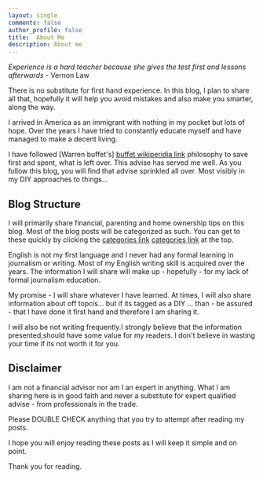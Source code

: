 ```yaml
---
layout: single
comments: false
author_profile: false
title:  About Me
description: About me
---
```


<!-- google ad
<script async src="//pagead2.googlesyndication.com/pagead/js/adsbygoogle.js"></script>
<div align="center" style="margin: 1em 0;">
<ins class="adsbygoogle"
     style="display:block"
     data-ad-client="ca-pub-8249317511242119"
     data-ad-slot="2750352620"
     data-ad-format="auto"></ins>
</div>
<script>
(adsbygoogle = window.adsbygoogle || []).push({});
</script>
-->
_Experience is a hard teacher because she gives the test first and lessons afterwards_  - Vernon Law

There is no substitute for first hand experience. In this blog, I plan to share all that, hopefully it  will help you avoid mistakes and also make you smarter, along the way.  

I arrived in America as an immigrant with nothing in my pocket but lots of hope. Over the years I have tried to constantly educate myself and have managed to make a decent living. 

I have followed [Warren buffet's] [buffet wikiperidia link] philosophy to save first and spent, what is left over. This advise has served me well. As you follow this blog, you will find that advise sprinkled all over. Most visibly in my DIY approaches to things...

## Blog Structure
I will primarily share financial, parenting and home ownership tips on this blog. Most of the blog posts will be categorized as such. You can get to these quickly by clicking the [categories link] [categories link] at the top. 

English is not my first language and I never had any formal learning in journalism or writing. Most of my English writing skill is acquired over the years. The information I will share will make up - hopefully - for my lack of formal journalism education. 

My promise - I will share whatever I have learned. At times, I will also share information about off topcis...  but if its tagged as a DIY ... than - be assured - that I have done it first hand and therefore I am sharing it.  

I will also be not writing frequently.I strongly believe that the information presented,should have some value for my readers. I don't believe in wasting your time if its not worth it for you. 

## Disclaimer

I am not a financial advisor nor am I an expert in anything. What I am sharing here is in good faith and never a substitute for expert qualified advise  - from professionals in the trade.

Please DOUBLE CHECK anything that you try to attempt after reading my posts. 

I hope you will enjoy reading these posts as I will keep it simple and on point.

Thank you for reading.

[buffet wikiperidia link]: https://en.wikipedia.org/wiki/Warren_Buffett 

[categories link]: /categories/